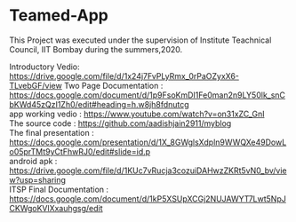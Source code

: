 # Teamed-App

This Project was executed under the supervision of Institute Teachnical Council, IIT Bombay during the summers,2020. <br />

Introductory Vedio: https://drive.google.com/file/d/1x24j7FvPLyRmx_0rPaOZyxX6-TLvebGF/view
Two Page Documentation : https://docs.google.com/document/d/1p9FsoKmDI1Fe0man2n9LY50lk_snCbKWd45zQzI1Zh0/edit#heading=h.w8jh8fdnutcg<br />
app working vedio :  https://www.youtube.com/watch?v=on31xZC_GnI<br />
The source code  :  https://github.com/aadishjain2911/myblog<br />
The final presentation :  https://docs.google.com/presentation/d/1X_8GWglsXdpln9WWQXe49DowLo05prTMt9yCtFhwRJ0/edit#slide=id.p<br />
android apk : https://drive.google.com/file/d/1KUc7vRucja3cozuiDAHwzZKRt5vN0_bv/view?usp=sharing <br />
ITSP Final Documentation  : https://docs.google.com/document/d/1kP5XSUpXCGj2NUJAWYT7Lwt5NpJCKWgoKVlXxauhgsg/edit<br />

